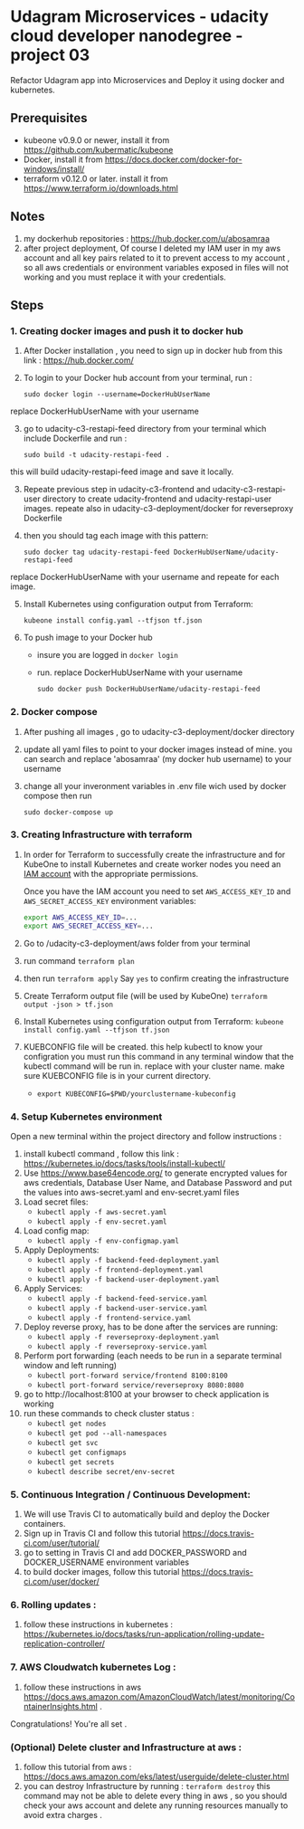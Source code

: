 # Udagram Microservices - udacity cloud developer nanodegree - project 03

Refactor Udagram app into Microservices and Deploy it using docker and kubernetes.

## Prerequisites
- kubeone v0.9.0 or newer, install it from https://github.com/kubermatic/kubeone
- Docker, install it from https://docs.docker.com/docker-for-windows/install/
- terraform v0.12.0 or later. install it from https://www.terraform.io/downloads.html

## Notes
1. my dockerhub repositories : https://hub.docker.com/u/abosamraa
2. after project deployment, Of course I deleted my IAM user in my aws account and all key pairs related to it to prevent access to my account , so all aws credentials or environment variables exposed in files will not working and you must replace it with your credentials.
## Steps

### 1. Creating docker images and push it to docker hub

1. After Docker installation , you need to sign up in docker hub from this link : https://hub.docker.com/

2. To login to your Docker hub account from your terminal, run :

    `sudo docker login --username=DockerHubUserName`

replace DockerHubUserName with your username

3. go to udacity-c3-restapi-feed directory from your terminal which include Dockerfile and run :  

    `sudo build -t udacity-restapi-feed . `

this will build udacity-restapi-feed image and save it locally.

3. Repeate previous step in udacity-c3-frontend and udacity-c3-restapi-user directory to create udacity-frontend and udacity-restapi-user images. repeate also in udacity-c3-deployment/docker for reverseproxy Dockerfile

4. then you should tag each image with this pattern:

    `sudo docker tag udacity-restapi-feed DockerHubUserName/udacity-restapi-feed`

replace DockerHubUserName with your username and repeate for each image.

5. Install Kubernetes using configuration output from Terraform:

    `kubeone install config.yaml --tfjson tf.json`

6. To push image to your Docker hub 
	- insure you are logged in  `docker login`
	- run. replace DockerHubUserName with your username
  
	    `sudo docker push DockerHubUserName/udacity-restapi-feed`


### 2. Docker compose

1. After pushing all images , go to udacity-c3-deployment/docker directory 

2. update all yaml files to point to your docker images instead of mine. you can search and replace 'abosamraa' (my docker hub username) to your username

3. change all your inveronment variables in .env file wich used by docker compose then run

    `sudo docker-compose up`


### 3. Creating Infrastructure with terraform 

1. In order for Terraform to successfully create the infrastructure and for KubeOne to install Kubernetes and create worker nodes you need an [IAM account](https://docs.aws.amazon.com/IAM/latest/UserGuide/id_users_create.html) with the appropriate permissions.

    Once you have the IAM account you need to set `AWS_ACCESS_KEY_ID` and `AWS_SECRET_ACCESS_KEY` environment variables:

    ```bash
    export AWS_ACCESS_KEY_ID=...
    export AWS_SECRET_ACCESS_KEY=...
    ```
2. Go to /udacity-c3-deployment/aws folder from your terminal
3. run command `terraform plan`
3. then run  `terraform apply`
Say `yes` to confirm creating the infrastructure
4. Create Terraform output file (will be used by KubeOne) 
`terraform output -json > tf.json`
5. Install Kubernetes using configuration output from Terraform: 
`kubeone install config.yaml --tfjson tf.json`
6. KUEBCONFIG file will be created. this help kubectl to know your configration you must run this command in any terminal window that the kubectl command will be run in. replace with your cluster name. make sure KUEBCONFIG file is in your current directory.
	- `export KUBECONFIG=$PWD/yourclustername-kubeconfig`

### 4. Setup Kubernetes environment
Open a new terminal within the project directory and follow instructions :

1. install kubectl command , follow this link : https://kubernetes.io/docs/tasks/tools/install-kubectl/
2. Use https://www.base64encode.org/ to generate encrypted values for aws credentials, Database User Name, and Database Password and put the values into aws-secret.yaml and env-secret.yaml files 
2. Load secret files: 
	- `kubectl apply -f aws-secret.yaml`
	- `kubectl apply -f env-secret.yaml`
3. Load config map: 
    - `kubectl apply -f env-configmap.yaml`
4. Apply Deployments:
	- `kubectl apply -f backend-feed-deployment.yaml`
	- `kubectl apply -f frontend-deployment.yaml`
	- `kubectl apply -f backend-user-deployment.yaml`
5. Apply Services:
	- `kubectl apply -f backend-feed-service.yaml`
	- `kubectl apply -f backend-user-service.yaml`
	- `kubectl apply -f frontend-service.yaml`
6. Deploy reverse proxy, has to be done after the services are running:
	- `kubectl apply -f reverseproxy-deployment.yaml`
	- `kubectl apply -f reverseproxy-service.yaml`
7. Perform port forwarding (each needs to be run in a separate terminal window and left running)
	- `kubectl port-forward service/frontend 8100:8100`
	- `kubectl port-forward service/reverseproxy 8080:8080`
9. go to http://localhost:8100 at your browser to check application is working
10. run these commands to check cluster status : 
    - `kubectl get nodes`
    - `kubectl get pod --all-namespaces`
    - `kubectl get svc`
    - `kubectl get configmaps`
    - `kubectl get secrets`
    - `kubectl describe secret/env-secret`

### 5. Continuous Integration / Continuous Development:
1. We will use Travis CI to automatically build and deploy the Docker containers.
2. Sign up in Travis CI and follow this tutorial https://docs.travis-ci.com/user/tutorial/
3. go to setting in Travis CI and add DOCKER_PASSWORD and DOCKER_USERNAME environment variables
4. to build docker images, follow this tutorial https://docs.travis-ci.com/user/docker/

### 6. Rolling updates  :
1. follow these instructions in kubernetes :
https://kubernetes.io/docs/tasks/run-application/rolling-update-replication-controller/

### 7. AWS Cloudwatch kubernetes Log :
1. follow these instructions in aws
https://docs.aws.amazon.com/AmazonCloudWatch/latest/monitoring/ContainerInsights.html .

Congratulations! You're all set .
### (Optional) Delete cluster and Infrastructure at aws :

1. follow this tutorial from aws :
https://docs.aws.amazon.com/eks/latest/userguide/delete-cluster.html
2. you can destroy Infrastructure by running :
`terraform destroy`
this command may not be able to delete every thing in aws , so you should check your aws account and delete any running resources manually to avoid extra charges .
